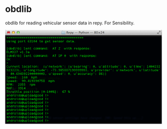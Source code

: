 obdlib
======

obdlib for reading vehicular sensor data in repy. For Sensibility.

![Alt text](https://raw.githubusercontent.com/CyberAdmin/obdlib/master/results.png "Results")

